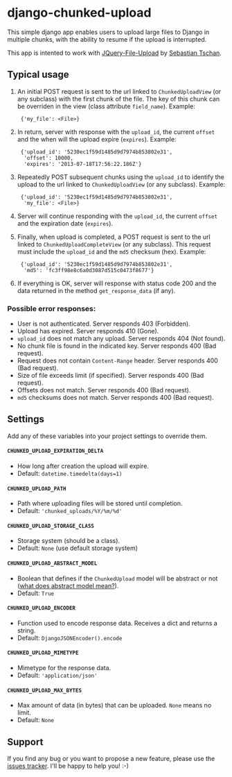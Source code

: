 # django-chunked-upload

This simple django app enables users to upload large files to Django in multiple chunks, with the ability to resume if
the upload is interrupted.

This app is intented to work with [JQuery-File-Upload](https://github.com/blueimp/jQuery-File-Upload) by
[Sebastian Tschan](https://blueimp.net/).

## Typical usage

1. An initial POST request is sent to the url linked to `ChunkedUploadView` (or any subclass) with the first chunk of
the file. The key of this chunk can be overriden in the view (class attribute `field_name`). Example:

        {'my_file': <File>}

2. In return, server with response with the `upload_id`, the current `offset` and the when will the upload expire
(`expires`). Example:

        {'upload_id': '5230ec1f59d1485d9d7974b853802e31',
         'offset': 10000,
         'expires': '2013-07-18T17:56:22.186Z'}

3. Repeatedly POST subsequent chunks using the `upload_id` to identify the upload  to the url linked to
`ChunkedUploadView` (or any subclass). Example:

        {'upload_id': '5230ec1f59d1485d9d7974b853802e31',
         'my_file': <File>}


4. Server will continue responding with the `upload_id`, the current `offset` and the expiration date (`expires`).

5. Finally, when upload is completed, a POST request is sent to the url linked to `ChunkedUploadCompleteView`
(or any subclass). This request must include the `upload_id` and the `md5` checksum (hex). Example:

        {'upload_id': '5230ec1f59d1485d9d7974b853802e31',
         'md5': 'fc3ff98e8c6a0d3087d515c0473f8677'}

6. If everything is OK, server will response with status code 200 and the data returned in the method `get_response_data`
(if any).

### Possible error responses:

* User is not authenticated. Server responds 403 (Forbidden).
* Upload has expired. Server responds 410 (Gone).
* `upload_id` does not match any upload. Server responds 404 (Not found).
* No chunk file is found in the indicated key. Server responds 400 (Bad request).
* Request does not contain `Content-Range` header. Server responds 400 (Bad request).
* Size of file exceeds limit (if specified).  Server responds 400 (Bad request).
* Offsets does not match.  Server responds 400 (Bad request).
* `md5` checksums does not match. Server responds 400 (Bad request).

## Settings

Add any of these variables into your project settings to override them.

#### `CHUNKED_UPLOAD_EXPIRATION_DELTA`

* How long after creation the upload will expire.
* Default: `datetime.timedelta(days=1)`

#### `CHUNKED_UPLOAD_PATH`

* Path where uploading files will be stored until completion.
* Default: `'chunked_uploads/%Y/%m/%d'`

#### `CHUNKED_UPLOAD_STORAGE_CLASS`

* Storage system (should be a class).
* Default: `None` (use default storage system)

#### `CHUNKED_UPLOAD_ABSTRACT_MODEL`

* Boolean that defines if the `ChunkedUpload` model will be abstract or not ([what does abstract model mean?](https://docs.djangoproject.com/en/1.4/ref/models/options/#abstract)).
* Default: `True`

#### `CHUNKED_UPLOAD_ENCODER`

* Function used to encode response data. Receives a dict and returns a string.
* Default: `DjangoJSONEncoder().encode`

#### `CHUNKED_UPLOAD_MIMETYPE`

* Mimetype for the response data.
* Default: `'application/json'`

#### `CHUNKED_UPLOAD_MAX_BYTES`

* Max amount of data (in bytes) that can be uploaded. `None` means no limit.
* Default: `None`

## Support

If you find any bug or you want to propose a new feature, please use the [issues tracker](https://github.com/juliomalegria/django-chunked-upload/issues). I'll be happy to help you! :-)
